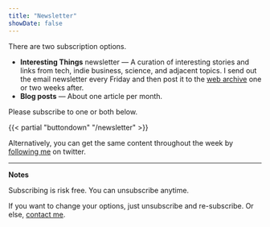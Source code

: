 ```yaml
---
title: "Newsletter"
showDate: false
---
```


There are two subscription options.

* **Interesting Things** newsletter &mdash; A curation of interesting stories and links from tech, indie business, science, and adjacent topics. I send out the email newsletter every Friday and then post it to the [web archive](/interesting-things/) one or two weeks after.
* **Blog posts** &mdash; About one article per month.

Please subscribe to one or both below.

{{< partial "buttondown" "/newsletter" >}}

Alternatively, you can get the same content throughout the week by [following me](https://twitter.com/bengtanAU) on twitter.

----

**Notes**

Subscribing is risk free. You can unsubscribe anytime.

If you want to change your options, just unsubscribe and re-subscribe. Or else, [contact me](/about).

